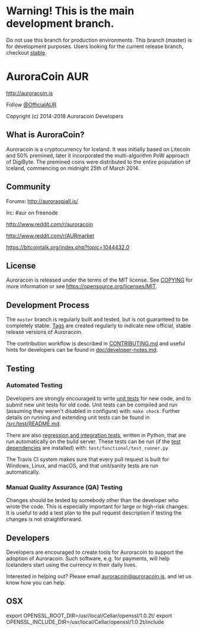 # Warning! This is the main development branch.

Do not use this branch for production environments. This branch (master) is for development purposes. Users looking for the current release branch, checkout [stable](https://github.com/aurarad/Auroracoin/tree/stable).


# AuroraCoin AUR

http://auroracoin.is

Follow [@OfficialAUR](https://twitter.com/OfficialAUR)

Copyright (c) 2014-2018 Auroracoin Developers


## What is AuroraCoin?

Auroracoin is a cryptocurrency for Iceland. It was initially based on Litecoin and 50% premined, later it incorporated the multi-algorithm PoW
approach of DigiByte. The premined coins were distributed to the entire population of Iceland, commencing on midnight 25th of March 2014.


## Community

Forums: http://auroraspjall.is/

Irc: #aur on freenode

http://www.reddit.com/r/auroracoin

http://www.reddit.com/r/AURmarket

https://bitcointalk.org/index.php?topic=1044432.0

## License

Auroracoin is released under the terms of the MIT license. See [COPYING](COPYING) for more
information or see https://opensource.org/licenses/MIT.

## Development Process

The `master` branch is regularly built and tested, but is not guaranteed to be
completely stable. [Tags](https://github.com/aurarad/auroracoin/tags) are created
regularly to indicate new official, stable release versions of Auroracoin.

The contribution workflow is described in [CONTRIBUTING.md](CONTRIBUTING.md)
and useful hints for developers can be found in [doc/developer-notes.md](doc/developer-notes.md).

## Testing

### Automated Testing

Developers are strongly encouraged to write [unit tests](src/test/README.md) for new code, and to
submit new unit tests for old code. Unit tests can be compiled and run
(assuming they weren't disabled in configure) with: `make check`. Further details on running
and extending unit tests can be found in [/src/test/README.md](/src/test/README.md).

There are also [regression and integration tests](/test), written in Python, that are run automatically on the build server.
These tests can be run (if the [test dependencies](/test) are installed) with: `test/functional/test_runner.py`

The Travis CI system makes sure that every pull request is built for Windows, Linux, and macOS, and that unit/sanity tests are run automatically.

### Manual Quality Assurance (QA) Testing

Changes should be tested by somebody other than the developer who wrote the
code. This is especially important for large or high-risk changes. It is useful
to add a test plan to the pull request description if testing the changes is
not straightforward.


## Developers

Developers are encouraged to create tools for Auroracoin to support the adoption of Auroracoin. Such software, e.g. for
payments, will help Icelanders start using the currency in their daily lives.

Interested in helping out? Please email auroracoin@auroracoin.is, and let us know how you can help.


## OSX
export OPENSSL_ROOT_DIR=/usr/local/Cellar/openssl/1.0.2t/
export OPENSSL_INCLUDE_DIR=/usr/local/Cellar/openssl/1.0.2t/include
